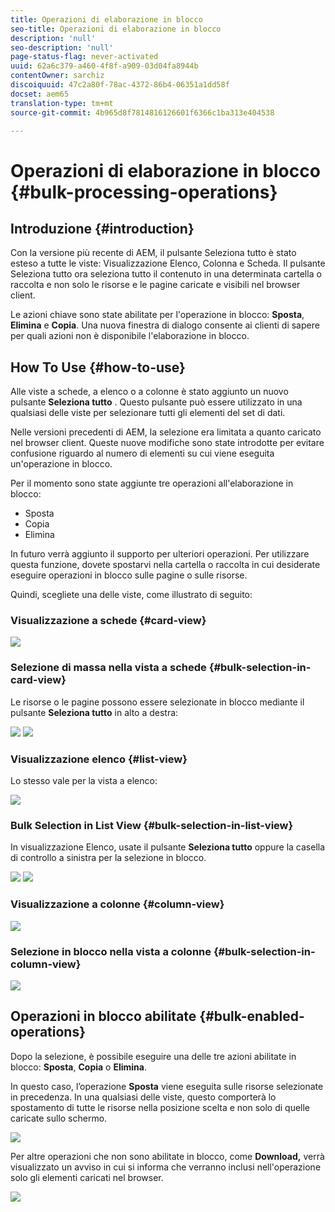 ```yaml
---
title: Operazioni di elaborazione in blocco
seo-title: Operazioni di elaborazione in blocco
description: 'null'
seo-description: 'null'
page-status-flag: never-activated
uuid: 62a6c379-a460-4f8f-a909-03d04fa8944b
contentOwner: sarchiz
discoiquuid: 47c2a80f-78ac-4372-86b4-06351a1dd58f
docset: aem65
translation-type: tm+mt
source-git-commit: 4b965d8f7814816126601f6366c1ba313e404538

---
```



# Operazioni di elaborazione in blocco {#bulk-processing-operations}

## Introduzione {#introduction}

Con la versione più recente di AEM, il pulsante Seleziona tutto è stato esteso a tutte le viste: Visualizzazione Elenco, Colonna e Scheda. Il pulsante Seleziona tutto ora seleziona tutto il contenuto in una determinata cartella o raccolta e non solo le risorse e le pagine caricate e visibili nel browser client.

Le azioni chiave sono state abilitate per l&#39;operazione in blocco: **Sposta**, **Elimina** e **Copia**. Una nuova finestra di dialogo consente ai clienti di sapere per quali azioni non è disponibile l&#39;elaborazione in blocco.

## How To Use {#how-to-use}

Alle viste a schede, a elenco o a colonne è stato aggiunto un nuovo pulsante **Seleziona tutto** . Questo pulsante può essere utilizzato in una qualsiasi delle viste per selezionare tutti gli elementi del set di dati.

Nelle versioni precedenti di AEM, la selezione era limitata a quanto caricato nel browser client. Queste nuove modifiche sono state introdotte per evitare confusione riguardo al numero di elementi su cui viene eseguita un&#39;operazione in blocco.

Per il momento sono state aggiunte tre operazioni all&#39;elaborazione in blocco:

* Sposta
* Copia
* Elimina

In futuro verrà aggiunto il supporto per ulteriori operazioni.
Per utilizzare questa funzione, dovete spostarvi nella cartella o raccolta in cui desiderate eseguire operazioni in blocco sulle pagine o sulle risorse.

Quindi, scegliete una delle viste, come illustrato di seguito:

### Visualizzazione a schede {#card-view}

![](assets/unu.png)

### Selezione di massa nella vista a schede {#bulk-selection-in-card-view}

Le risorse o le pagine possono essere selezionate in blocco mediante il pulsante **Seleziona tutto** in alto a destra:

![](assets/doi.png) ![](assets/trei.png)

### Visualizzazione elenco {#list-view}

Lo stesso vale per la vista a elenco:

![](assets/patru_modified.png)

### Bulk Selection in List View {#bulk-selection-in-list-view}

In visualizzazione Elenco, usate il pulsante **Seleziona tutto** oppure la casella di controllo a sinistra per la selezione in blocco.

![](assets/cinci.png) ![](assets/sase.png)

### Visualizzazione a colonne {#column-view}

![](assets/sapte.png)

### Selezione in blocco nella vista a colonne {#bulk-selection-in-column-view}

![](assets/opt.png)

## Operazioni in blocco abilitate {#bulk-enabled-operations}

Dopo la selezione, è possibile eseguire una delle tre azioni abilitate in blocco: **Sposta**, **Copia** o **Elimina**.

In questo caso, l’operazione **Sposta** viene eseguita sulle risorse selezionate in precedenza. In una qualsiasi delle viste, questo comporterà lo spostamento di tutte le risorse nella posizione scelta e non solo di quelle caricate sullo schermo.

![](assets/noua.png)

Per altre operazioni che non sono abilitate in blocco, come **Download,** verrà visualizzato un avviso in cui si informa che verranno inclusi nell&#39;operazione solo gli elementi caricati nel browser.

![](assets/zece.png)
